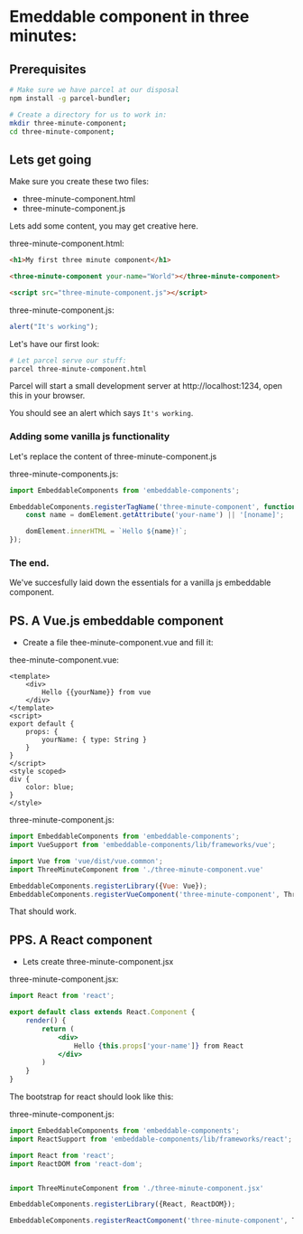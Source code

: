 # Emeddable component in three minutes:

## Prerequisites

```sh
# Make sure we have parcel at our disposal
npm install -g parcel-bundler;

# Create a directory for us to work in:
mkdir three-minute-component;
cd three-minute-component;

```

## Lets get going

Make sure you create these two files:
- three-minute-component.html
- three-minute-component.js

Lets add some content, you may get creative here.

three-minute-component.html:
```html
<h1>My first three minute component</h1>

<three-minute-component your-name="World"></three-minute-component>

<script src="three-minute-component.js"></script>
```

three-minute-component.js:
```js
alert("It's working");
```

Let's have our first look:

```sh
# Let parcel serve our stuff:
parcel three-minute-component.html
```

Parcel will start a small development server at http://localhost:1234, open this in your browser.

You should see an alert which says `It's working`.

### Adding some vanilla js functionality

Let's replace the content of three-minute-component.js

three-minute-components.js:
```js
import EmbeddableComponents from 'embeddable-components';

EmbeddableComponents.registerTagName('three-minute-component', function (domElement) {
	const name = domElement.getAttribute('your-name') || '[noname]';

    domElement.innerHTML = `Hello ${name}!`;
});
```

### The end.

We've succesfully laid down the essentials for a vanilla js embeddable component.


## PS. A Vue.js embeddable component

- Create a file thee-minute-component.vue and fill it:

thee-minute-component.vue:
```vue
<template>
	<div>
		Hello {{yourName}} from vue
	</div>
</template>
<script>
export default {
	props: {
		yourName: { type: String }
	}
}
</script>
<style scoped>
div {
	color: blue;
}
</style>
```

three-minute-component.js:
```js
import EmbeddableComponents from 'embeddable-components';
import VueSupport from 'embeddable-components/lib/frameworks/vue';

import Vue from 'vue/dist/vue.common';
import ThreeMinuteComponent from './three-minute-component.vue'

EmbeddableComponents.registerLibrary({Vue: Vue});
EmbeddableComponents.registerVueComponent('three-minute-component', ThreeMinuteComponent)

```

That should work.

## PPS. A React component

- Lets create three-minute-component.jsx

three-minute-component.jsx:
```jsx
import React from 'react';

export default class extends React.Component {
	render() {
		return (
			<div>
				Hello {this.props['your-name']} from React
			</div>
		)
	}
}

```

The bootstrap for react should look like this:

three-minute-component.js:
```js
import EmbeddableComponents from 'embeddable-components';
import ReactSupport from 'embeddable-components/lib/frameworks/react';

import React from 'react';
import ReactDOM from 'react-dom';


import ThreeMinuteComponent from './three-minute-component.jsx'

EmbeddableComponents.registerLibrary({React, ReactDOM});

EmbeddableComponents.registerReactComponent('three-minute-component', ThreeMinuteComponent)
```




